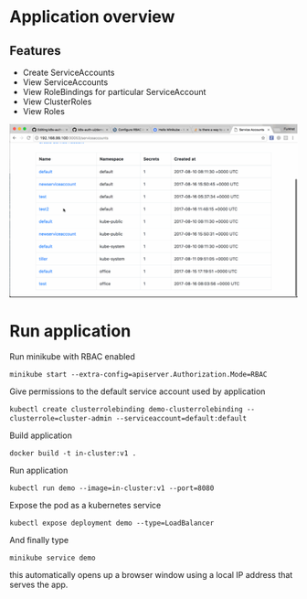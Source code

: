 # Application overview

## Features

  * Create ServiceAccounts
  * View ServiceAccounts
  * View RoleBindings for particular ServiceAccount
  * View ClusterRoles
  * View Roles
  
![Demo](https://github.com/furkhat/k8s-auth-ui/blob/master/files/demo.gif "Demo Demo Demo")

# Run application

Run minikube with RBAC enabled
```
minikube start --extra-config=apiserver.Authorization.Mode=RBAC
```
Give permissions to the default service account used by application
```
kubectl create clusterrolebinding demo-clusterrolebinding --clusterrole=cluster-admin --serviceaccount=default:default
```
Build application
```
docker build -t in-cluster:v1 .
```
Run application
```
kubectl run demo --image=in-cluster:v1 --port=8080
```
Expose the pod as a kubernetes service
```
kubectl expose deployment demo --type=LoadBalancer
```
And finally type
```
minikube service demo
```
this automatically opens up a browser window using a local IP address that serves the app.
